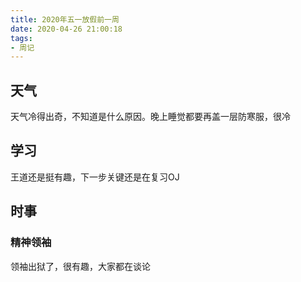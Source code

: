 ```yaml
---
title: 2020年五一放假前一周
date: 2020-04-26 21:00:18
tags:
- 周记
---
```


## 天气

天气冷得出奇，不知道是什么原因。晚上睡觉都要再盖一层防寒服，很冷

## 学习

王道还是挺有趣，下一步关键还是在复习OJ

## 时事

### 精神领袖

领袖出狱了，很有趣，大家都在谈论